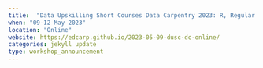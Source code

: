 ```yaml
---
title:  "Data Upskilling Short Courses Data Carpentry 2023: R, Regular Expressions, SQL"
when: "09-12 May 2023"
location: "Online"
website: https://edcarp.github.io/2023-05-09-dusc-dc-online/
categories: jekyll update
type: workshop_announcement
---
```

